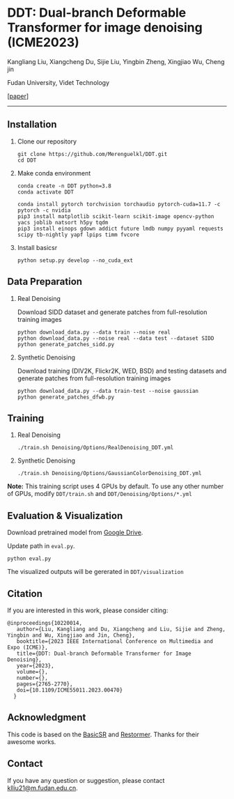 # DDT: Dual-branch Deformable Transformer for image denoising (ICME2023)

Kangliang Liu, Xiangcheng Du, Sijie Liu, Yingbin Zheng, Xingjiao Wu, Cheng jin

Fudan University, Videt Technology

[[paper](https://ieeexplore.ieee.org/document/10220014)]

---



## Installation

1. Clone our repository

   ```
   git clone https://github.com/Merenguelkl/DDT.git
   cd DDT
   ```
2. Make conda environment

   ```
   conda create -n DDT python=3.8
   conda activate DDT
   ```

   ```
   conda install pytorch torchvision torchaudio pytorch-cuda=11.7 -c pytorch -c nvidia
   pip3 install matplotlib scikit-learn scikit-image opencv-python yacs joblib natsort h5py tqdm
   pip3 install einops gdown addict future lmdb numpy pyyaml requests scipy tb-nightly yapf lpips timm fvcore
   ```
4. Install basicsr

   ```
   python setup.py develop --no_cuda_ext
   ```
## Data Preparation

1. Real Denoising

   Download SIDD dataset and generate patches from full-resolution training images

   ```
   python download_data.py --data train --noise real
   python download_data.py --noise real --data test --dataset SIDD
   python generate_patches_sidd.py 
   ```

2. Synthetic Denoising

   Download training (DIV2K, Flickr2K, WED, BSD) and testing datasets and generate patches from full-resolution training images

   ```
   python download_data.py --data train-test --noise gaussian
   python generate_patches_dfwb.py 
   ```

## Training

1. Real Denoising

   ```
   ./train.sh Denoising/Options/RealDenoising_DDT.yml
   ```

2. Synthetic Denoising

   ```
   ./train.sh Denoising/Options/GaussianColorDenoising_DDT.yml
   ```

**Note:** This training script uses 4 GPUs by default. To use any other number of GPUs, modify ```DDT/train.sh``` and ```DDT/Denoising/Options/*.yml``` 

## Evaluation & Visualization
Download pretrained model from [Google Drive](https://drive.google.com/file/d/1GGeb_-NcUQkHeJkfoTttUYhk4N1Tqb97/view?usp=sharing]).

Update path in ```eval.py```.

```
python eval.py
```

The visualized outputs will be gererated in ```DDT/visualization```

## Citation
If you are interested in this work, please consider citing:

    @inproceedings{10220014,
       author={Liu, Kangliang and Du, Xiangcheng and Liu, Sijie and Zheng, Yingbin and Wu, Xingjiao and Jin, Cheng},
       booktitle={2023 IEEE International Conference on Multimedia and Expo (ICME)}, 
       title={DDT: Dual-branch Deformable Transformer for Image Denoising}, 
       year={2023},
       volume={},
       number={},
       pages={2765-2770},
       doi={10.1109/ICME55011.2023.00470}
      }
  
## Acknowledgment
This code is based on the [BasicSR](https://github.com/XPixelGroup/BasicSR) and  [Restormer](https://github.com/swz30/Restormer). Thanks for their awesome works.

## Contact
If you have any question or suggestion, please contact klliu21@m.fudan.edu.cn.
